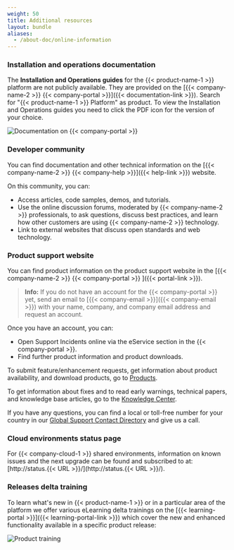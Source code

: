 ```yaml
---
weight: 50
title: Additional resources
layout: bundle
aliases:
  - /about-doc/online-information
---
```


### Installation and operations documentation

The **Installation and Operations guides** for the {{< product-name-1 >}} platform are not publicly available. They are provided on the [{{< company-name-2 >}} {{< company-portal >}}]({{< documentation-link >}}). Search for "{{< product-name-1 >}} Platform" as product. To view the Installation and Operations guides you need to click the PDF icon for the version of your choice.

![Documentation on {{< company-portal >}}](/images/about/about-empower.png)


### Developer community

You can find documentation and other technical information on the [{{< company-name-2 >}} {{< company-help >}}]({{< help-link >}}) website.

On this community, you can:

* Access articles, code samples, demos, and tutorials.
* Use the online discussion forums, moderated by {{< company-name-2 >}} professionals, to ask questions, discuss best practices, and learn how other customers are using {{< company-name-2 >}} technology.
* Link to external websites that discuss open standards and web technology.


### Product support website

You can find product information on the product support website in the [{{< company-name-2 >}} {{< company-portal >}} ]({{< portal-link >}}).

>**Info:** If you do not have an account for the {{< company-portal >}} yet, send an email to [{{< company-email >}}]({{< company-email >}}) with your name, company, and company email address and request an account.

Once you have an account, you can:

* Open Support Incidents online via the eService section in the {{< company-portal >}}.
* Find further product information and product downloads.

To submit feature/enhancement requests, get information about product availability, and download products, go to [Products](https://empower.softwareag.com/Products/default.aspx?).

To get information about fixes and to read early warnings, technical papers, and knowledge base articles, go to the [Knowledge Center](https://empower.softwareag.com/KnowledgeCenter/default.aspx?).

If you have any questions, you can find a local or toll-free number for your country in our [Global Support Contact Directory](https://empower.softwareag.com/public_directory.aspx) and give us a call.

### Cloud environments status page

For {{< company-cloud-1 >}} shared environments, information on known issues and the next upgrade can be found and subscribed to at: [http://status.{{< URL >}}/](http://status.{{< URL >}}/).

### Releases delta training

To learn what's new in {{< product-name-1 >}} or in a particular area of the platform we offer various eLearning delta trainings on the [{{< learning-portal >}}]({{< learning-portal-link >}}) which cover the new and enhanced functionality available in a specific product release:

![Product training](/images/about/about-product-training.png)
